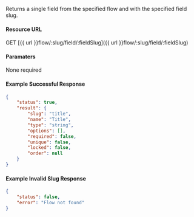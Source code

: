 <!--
@title GET flow/:slug/field/:fieldSlug
@author Moltin Ltd
@description Get a single field from a flow
@order 15.7

@sidebar 1
@family Flow
@rate No
@auth Yes
@format JSON
@http GET
@version beta
-->
Returns a single field from the specified flow and with the specified field slug.

#### Resource URL
GET [{{ url }}flow/:slug/field/:fieldSlug]({{ url }}flow/:slug/field/:fieldSlug)


#### Paramaters
None required

<!--code-->
#### Example Successful Response
``` json
{
    "status": true,
    "result": {
        "slug": "title",
        "name": "Title",
        "type": "string",
        "options": [],
        "required": false,
        "unique": false,
        "locked": false,
        "order": null
    }
}
```

#### Example Invalid Slug Response
``` json
{
    "status": false,
    "error": "Flow not found"
}
```
<!--/code-->